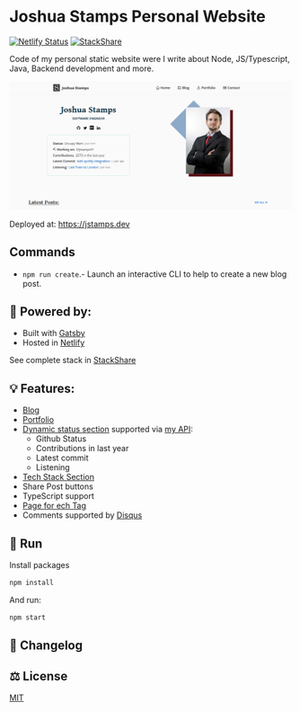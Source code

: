 # Joshua Stamps Personal Website
<!-- [![CircleCI](https://circleci.com/gh/jstamps91/jstamps.com.svg?style=svg)](https://circleci.com/gh/jstamps91/jstamps.com) -->
[![Netlify Status](https://api.netlify.com/api/v1/badges/2b2a92f6-3281-47c5-b2bb-252235f364f5/deploy-status)](https://app.netlify.com/sites/jstamps91/deploys)
[![StackShare](http://img.shields.io/badge/tech-stack-0690fa.svg?style=flat)](https://stackshare.io/jstamps-dev/stack)

Code of my personal static website were I write about Node, JS/Typescript, Java, Backend development and more.

![Screenshot](./content/images/jstamps-home.png)

Deployed at: https://jstamps.dev


## Commands

* `npm run create`.- Launch an interactive CLI to help to create a new blog post.

## 💪 Powered by:

* Built with [Gatsby](https://www.gatsbyjs.com/)
* Hosted in [Netlify](https://www.netlify.com/)

See complete stack in [StackShare](https://stackshare.io/jstamps-dev/stack)


## 💡 Features:
* [Blog](https://jstamps.dev/blog)
* [Portfolio](https://jstamps.dev/portfolio)
* [Dynamic status section](https://jstamps.dev/) supported via [my API](https://github.com/jstamps91/jstamps.dev-api):
  - Github Status
  - Contributions in last year
  - Latest commit
  - Listening
* [Tech Stack Section](https://jstamps.dev/#my-stack)
* Share Post buttons
* TypeScript support
* [Page for ech Tag](https://jstamps.dev/blog/tags/backend)
* Comments supported by [Disqus](https://disqus.com/)

## 🚀 Run

Install packages
```bash
npm install
```

And run:
```bash
npm start
```

## 💱 Changelog


## ⚖️ License

[MIT](./LICENSE)
